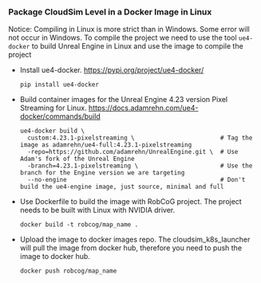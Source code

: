 ### Package CloudSim Level in a Docker Image in Linux

Notice: Compiling in Linux is more strict than in Windows. Some error will not occur in Windows. To compile the project we need to use the tool `ue4-docker` to build Unreal Engine in Linux and use the image to compile the project

* Install ue4-docker. https://pypi.org/project/ue4-docker/

  ```
  pip install ue4-docker
  ```

* Build container images for the Unreal Engine 4.23 version Pixel Streaming for Linux. https://docs.adamrehn.com/ue4-docker/commands/build

  ```
  ue4-docker build \
    custom:4.23.1-pixelstreaming \                        # Tag the image as adamrehn/ue4-full:4.23.1-pixelstreaming
    -repo=https://github.com/adamrehn/UnrealEngine.git \  # Use Adam's fork of the Unreal Engine
    -branch=4.23.1-pixelstreaming \                       # Use the branch for the Engine version we are targeting
    --no-engine                                           # Don't build the ue4-engine image, just source, minimal and full
  ```

* Use Dockerfile to build the image with RobCoG project. The project needs to be built with Linux with NVIDIA driver.

  ```
  docker build -t robcog/map_name .
  ```

* Upload the image to docker images repo. The cloudsim_k8s_launcher will pull the image from docker hub, therefore you need to push the image to docker hub.

  ```
  docker push robcog/map_name
  ```

  

